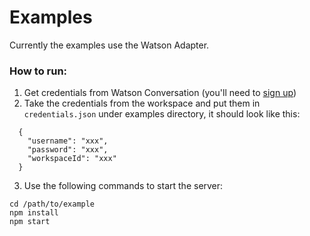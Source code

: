 # Examples
Currently the examples use the Watson Adapter.
 
### How to run:
1. Get credentials from Watson Conversation (you'll need to [sign up](https://www.ibm.com/watson/developercloud/conversation.html))
2. Take the credentials from the workspace and put them in `credentials.json` under examples directory, it should look like this:
```
  {
    "username": "xxx",
    "password": "xxx",
    "workspaceId": "xxx"
  }
```
3. Use the following commands to start the server:
```
cd /path/to/example
npm install
npm start
```